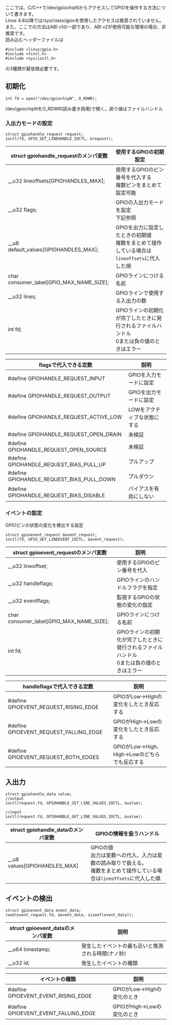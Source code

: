ここでは、C/C++で/dev/gpiochipNからアクセスしてGPIOを操作する方法について書きます。\
Linux 4.8以降では/sys/class/gpioを使用したアクセスは推奨されていません。\
また、ここでの方法はABI v1の一部であり、ABI v2が使用可能な環境の場合、非推奨です。\
読み込むヘッダーファイルは
```
#include <linux/gpio.h>
#include <fcntl.h>
#include <sys/ioctl.h>
```
の3種類が最低限必要です。
## 初期化
```
int fd = open("/dev/gpiochipN", O_RDWR);
```
/dev/gpiochipNをO_RDWR(読み書き両用)で開く。戻り値はファイルハンドル
### 入出力モードの設定
```
struct gpiohandle_request request;
ioctl(fd, GPIO_GET_LINEHANDLE_IOCTL, &request);
```
|struct gpiohandle_requestのメンバ変数|使用するGPIOの初期設定|
|-|-|
|__u32 lineoffsets\[GPIOHANDLES_MAX\];|使用するGPIOのピン番号を代入する<br>複数ピンをまとめて設定可能|
|__u32 flags;|GPIOの入出力モードを設定<br>下記参照|
|__u8 default_values\[GPIOHANDLES_MAX\];|GPIOを出力に設定したときの初期値<br>複数をまとめて操作している場合は`lineoffsets`に代入した順|
|char consumer_label\[GPIO_MAX_NAME_SIZE\];|GPIOラインにつける名前|
|__u32 lines;|GPIOラインで使用する入出力の数|
|int fd;|GPIOラインの初期化が完了したときに発行されるファイルハンドル<br>0または負の値のときはエラー|

|flagsで代入できる定数|説明|
|---|---|
|#define GPIOHANDLE_REQUEST_INPUT|GPIOを入力モードに設定|
|#define GPIOHANDLE_REQUEST_OUTPUT|GPIOを出力モードに設定|
|#define GPIOHANDLE_REQUEST_ACTIVE_LOW|LOWをアクティブな状態にする|
|#define GPIOHANDLE_REQUEST_OPEN_DRAIN|未検証|
|#define GPIOHANDLE_REQUEST_OPEN_SOURCE|未検証|
|#define GPIOHANDLE_REQUEST_BIAS_PULL_UP|プルアップ|
|#define GPIOHANDLE_REQUEST_BIAS_PULL_DOWN|プルダウン|
|#define GPIOHANDLE_REQUEST_BIAS_DISABLE|バイアスを有効にしない|
### イベントの設定
GPIOピンの状態の変化を検出する設定
```
struct gpioevent_request &event_request;
ioctl(fd, GPIO_GET_LINEEVENT_IOCTL, &event_request);
```
|struct gpioevent_requestのメンバ変数|説明|
|-|-|
|__u32 lineoffset;|使用するGPIOのピン番号を代入|
|__u32 handleflags;|GPIOラインのハンドルフラグを指定|
|__u32 eventflags;|監視するGPIOの状態の変化の指定|
|char consumer_label\[GPIO_MAX_NAME_SIZE\];|GPIOラインにつける名前|
|int fd;|GPIOラインの初期化が完了したときに発行されるファイルハンドル<br>0または負の値のときはエラー|

|handleflagsで代入できる定数|説明|
|-|-|
|#define GPIOEVENT_REQUEST_RISING_EDGE|GPIOがLow->Highの変化をしたとき反応する|
|#define GPIOEVENT_REQUEST_FALLING_EDGE|GPIOがHigh->Lowの変化をしたとき反応する|
|#define GPIOEVENT_REQUEST_BOTH_EDGES|GPIOがLow->High、High->Lowのどちらでも反応する|
## 入出力
```
struct gpiohandle_data value;
//output
ioctl(request.fd, GPIOHANDLE_SET_LINE_VALUES_IOCTL, &value);

//input
ioctl(request.fd, GPIOHANDLE_GET_LINE_VALUES_IOCTL, &value);
```
|struct gpiohandle_dataのメンバ変数|GPIOの情報を扱うハンドル|
|-|-|
|__u8 values\[GPIOHANDLES_MAX\]|GPIOの値<br>出力は変数への代入、入力は変数の読み取りで扱える。<br>複数をまとめて操作している場合は`lineoffsets`に代入した順|
## イベントの検出
```
struct gpioevent_data event_data;
read(event_request.fd, &event_data, sizeof(event_data));
```
|struct gpioevent_dataのメンバ変数|説明|
|-|-|
|__u64 timestamp;|発生したイベントの最も近いと推測される時間(ナノ秒)|
|__u32 id;|発生したイベントの種類|

|イベントの種類|説明|
|-|-|
|#define GPIOEVENT_EVENT_RISING_EDGE|GPIOがLow->Highの変化のとき|
|#define GPIOEVENT_EVENT_FALLING_EDGE|GPIOがHigh->Lowの変化のとき|
